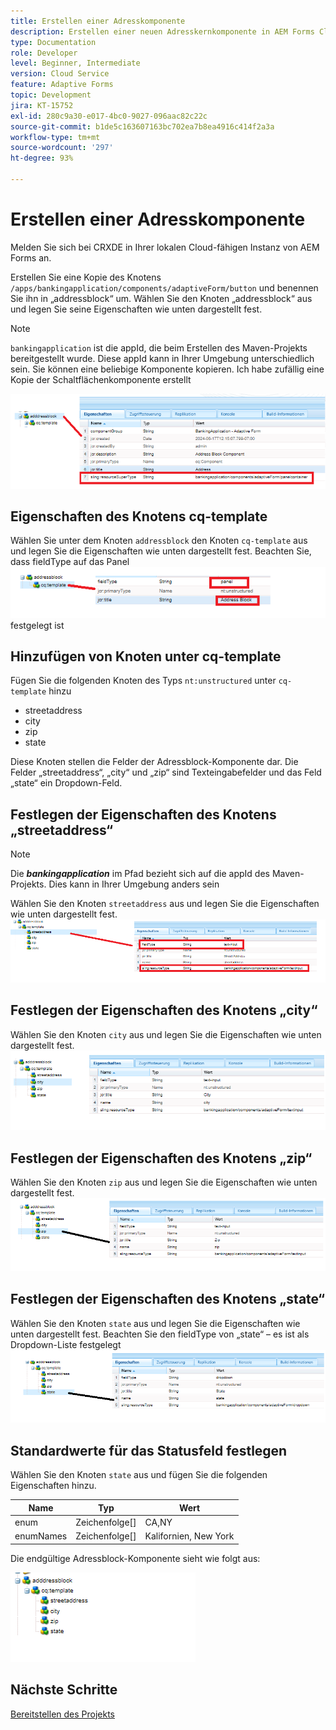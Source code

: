 ```yaml
---
title: Erstellen einer Adresskomponente
description: Erstellen einer neuen Adresskernkomponente in AEM Forms Cloud Service
type: Documentation
role: Developer
level: Beginner, Intermediate
version: Cloud Service
feature: Adaptive Forms
topic: Development
jira: KT-15752
exl-id: 280c9a30-e017-4bc0-9027-096aac82c22c
source-git-commit: b1de5c163607163bc702ea7b8ea4916c414f2a3a
workflow-type: tm+mt
source-wordcount: '297'
ht-degree: 93%

---
```


# Erstellen einer Adresskomponente

Melden Sie sich bei CRXDE in Ihrer lokalen Cloud-fähigen Instanz von AEM Forms an.

Erstellen Sie eine Kopie des Knotens ``/apps/bankingapplication/components/adaptiveForm/button`` und benennen Sie ihn in „addressblock“ um. Wählen Sie den Knoten „addressblock“ aus und legen Sie seine Eigenschaften wie unten dargestellt fest.

>[!NOTE]
>
> ``bankingapplication`` ist die appId, die beim Erstellen des Maven-Projekts bereitgestellt wurde. Diese appId kann in Ihrer Umgebung unterschiedlich sein. Sie können eine beliebige Komponente kopieren. Ich habe zufällig eine Kopie der Schaltflächenkomponente erstellt


![address-bloc](assets/address-properties.png)

## Eigenschaften des Knotens cq-template

Wählen Sie unter dem Knoten ``addressblock`` den Knoten ``cq-template`` aus und legen Sie die Eigenschaften wie unten dargestellt fest. Beachten Sie, dass fieldType auf das Panel 
![cq-Vorlage](assets/cq-template.png) festgelegt ist

## Hinzufügen von Knoten unter cq-template

Fügen Sie die folgenden Knoten des Typs ``nt:unstructured`` unter ``cq-template`` hinzu

* streetaddress
* city
* zip
* state

Diese Knoten stellen die Felder der Adressblock-Komponente dar. Die Felder „streetaddress“, „city“ und „zip“ sind Texteingabefelder und das Feld „state“ ein Dropdown-Feld.

## Festlegen der Eigenschaften des Knotens „streetaddress“

>[!NOTE]
>
> Die **_bankingapplication_** im Pfad bezieht sich auf die appId des Maven-Projekts. Dies kann in Ihrer Umgebung anders sein

Wählen Sie den Knoten ``streetaddress`` aus und legen Sie die Eigenschaften wie unten dargestellt fest.
![street-address](assets/streetaddress.png)

## Festlegen der Eigenschaften des Knotens „city“

Wählen Sie den Knoten ``city`` aus und legen Sie die Eigenschaften wie unten dargestellt fest.
![city](assets/city.png)

## Festlegen der Eigenschaften des Knotens „zip“

Wählen Sie den Knoten ``zip`` aus und legen Sie die Eigenschaften wie unten dargestellt fest.
![zip](assets/zip.png)

## Festlegen der Eigenschaften des Knotens „state“

Wählen Sie den Knoten ``state`` aus und legen Sie die Eigenschaften wie unten dargestellt fest. Beachten Sie den fieldType von „state“ – es ist als Dropdown-Liste festgelegt
![state](assets/state.png)

## Standardwerte für das Statusfeld festlegen

Wählen Sie den Knoten ``state`` aus und fügen Sie die folgenden Eigenschaften hinzu.

| Name | Typ | Wert |
|----------|----------|---------------------|
| enum | Zeichenfolge[] | CA,NY |
| enumNames | Zeichenfolge[] | Kalifornien, New York |


Die endgültige Adressblock-Komponente sieht wie folgt aus:

![final-address](assets/crx-address-block.png)

## Nächste Schritte

[Bereitstellen des Projekts](./deploy-your-project.md)
